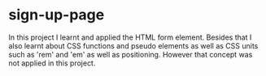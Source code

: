 # sign-up-page

In this project I learnt and applied the HTML form element. Besides that I also learnt about CSS functions and pseudo elements as well as CSS units such as 'rem' and 'em' as well as positioning. However that concept was not applied in this project. 